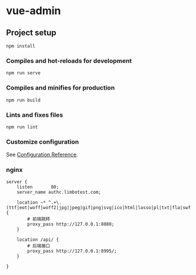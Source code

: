 # vue-admin

## Project setup
```
npm install
```

### Compiles and hot-reloads for development
```
npm run serve
```

### Compiles and minifies for production
```
npm run build
```

### Lints and fixes files
```
npm run lint
```

### Customize configuration
See [Configuration Reference](https://cli.vuejs.org/config/).


### nginx

```http request
server {
    listen       80;
    server_name authc.limbotest.com;

    location ~* ^.+\.(ttf|eot|woff|woff2|jpg|jpeg|gif|png|svg|ico|html|lasso|pl|txt|fla|swf|zip|wav|json|js|js.map|css|css.map|less)$ {
        # 前端跳转
        proxy_pass http://127.0.0.1:8080;
    }

    location /api/ {
        # 后端接口
        proxy_pass http://127.0.0.1:8995/;
    }

}
```
